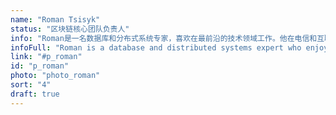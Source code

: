 ```yaml
---
name: "Roman Tsisyk"
status: "区块链核心团队负责人"
info: "Roman是一名数据库和分布式系统专家，喜欢在最前沿的技术领域工作。他在电信和互联网行业的15年职业生涯中，在软件工程以及团队和产品管理技能方面积累了丰富的专业知识。"
infoFull: "Roman is a database and distributed systems expert who enjoys working on the cutting edge of technology. Over his fifteen-years career in Telecom and Internet industries, he gained broad expertise in software engineering as well as team and product management skills. Roman was a Team Lead and Core Developer of Tarantool, an open-source database and application server. He designed and implemented numerous technologies to store mission-critical data in a highly-available and fault-tolerant manner. During his career at Mail.Ru Group, one of the largest Internet companies in Europe, Roman used his deep expertise in data processing and distributed systems to create and launch Russian’s first Database-as-a-Service and BigData-as-a-Service products for the public cloud."
link: "#p_roman"
id: "p_roman"
photo: "photo_roman"
sort: "4"
draft: true
--- 
```

